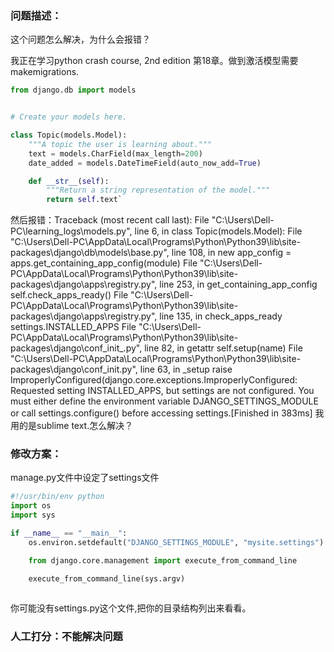 ### 问题描述：
<p>这个问题怎么解决，为什么会报错？</p>
我正在学习python crash course, 2nd edition 第18章。做到激活模型需要makemigrations.

```python
from django.db import models


# Create your models here.

class Topic(models.Model):
    """A topic the user is learning about."""
    text = models.CharField(max_length=200)
    date_added = models.DateTimeField(auto_now_add=True) 

    def __str__(self):
        """Return a string representation of the model."""
        return self.text`


```
然后报错：Traceback (most recent call last):  File "C:\Users\Dell-PC\learning_logs\models.py", line 6, in     class Topic(models.Model):  File "C:\Users\Dell-PC\AppData\Local\Programs\Python\Python39\lib\site-packages\django\db\models\base.py", line 108, in new    app_config = apps.get_containing_app_config(module)  File "C:\Users\Dell-PC\AppData\Local\Programs\Python\Python39\lib\site-packages\django\apps\registry.py", line 253, in get_containing_app_config    self.check_apps_ready()  File "C:\Users\Dell-PC\AppData\Local\Programs\Python\Python39\lib\site-packages\django\apps\registry.py", line 135, in check_apps_ready    settings.INSTALLED_APPS  File "C:\Users\Dell-PC\AppData\Local\Programs\Python\Python39\lib\site-packages\django\conf_init_.py", line 82, in getattr    self.setup(name)  File "C:\Users\Dell-PC\AppData\Local\Programs\Python\Python39\lib\site-packages\django\conf_init.py", line 63, in _setup    raise ImproperlyConfigured(django.core.exceptions.ImproperlyConfigured: Requested setting INSTALLED_APPS, but settings are not configured. You must either define the environment variable DJANGO_SETTINGS_MODULE or call settings.configure() before accessing settings.[Finished in 383ms]
我用的是sublime text.怎么解决？ 
### 修改方案：
manage.py文件中设定了settings文件

```python
#!/usr/bin/env python
import os
import sys

if __name__ == "__main__":
    os.environ.setdefault("DJANGO_SETTINGS_MODULE", "mysite.settings")

    from django.core.management import execute_from_command_line

    execute_from_command_line(sys.argv)



```
你可能没有settings.py这个文件,把你的目录结构列出来看看。

### 人工打分：不能解决问题
